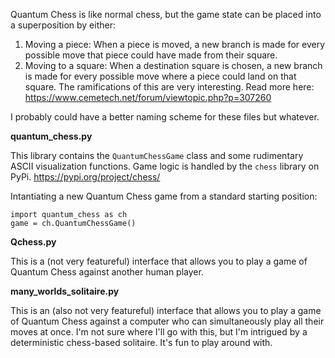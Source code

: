 Quantum Chess is like normal chess, but the game state can be placed into a superposition by either:
1) Moving a piece: When a piece is moved, a new branch is made for every possible move that piece could have made from their square.
2) Moving to a square: When a destination square is chosen, a new branch is made for every possible move where a piece could land on that square.
The ramifications of this are very interesting. Read more here: https://www.cemetech.net/forum/viewtopic.php?p=307260

I probably could have a better naming scheme for these files but whatever.

**quantum_chess.py**

This library contains the `QuantumChessGame` class and some rudimentary ASCII visualization functions. Game logic is handled by the `chess` library on PyPi. https://pypi.org/project/chess/

Intantiating a new Quantum Chess game from a standard starting position:
```
import quantum_chess as ch
game = ch.QuantumChessGame()
```

**Qchess.py**

This is a (not very featureful) interface that allows you to play a game of Quantum Chess against another human player.

**many_worlds_solitaire.py**

This is an (also not very featureful) interface that allows you to play a game of Quantum Chess against a computer who can simultaneously play all their moves at once. I'm not sure where I'll go with this, but I'm intrigued by a deterministic chess-based solitaire. It's fun to play around with.
